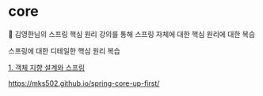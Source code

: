 # core

📖 김영한님의 스프링 핵심 원리 강의를 통해 스프링 자체에 대한 핵심 원리에 대한 복습

스프링에 대한 디테일한 핵심 원리 복습

[1. 객체 지향 설계와 스프링](https://mks502.github.io/spring-core-up-first/)

https://mks502.github.io/spring-core-up-first/